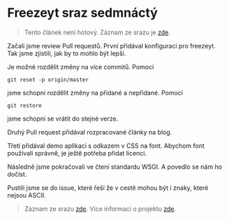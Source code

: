# Freezeyt sraz sedmnáctý

> Tento článek není hotový. Záznam ze srazu je [zde](https://youtu.be/_9rH05_bAUk).

Začali jsme review Pull requestů.
První přidával konfiguraci pro freezeyt. Tak jsme zjistili, jak by to mohlo být lepší.

Je možné rozdělit změny na více commitů. Pomocí
```
git reset -p origin/master
```
jsme schopni rozdělit změny na přidané a nepřidané. Pomocí
```
git restore
```
jsme schopni se vrátit do stejné verze.

Druhý Pull request přidával rozpracované články na blog.

Třetí přidával demo aplikaci s odkazem v CSS na font. Abychom font používali správně, je ještě potřeba přidat licenci.

Následně jsme pokračovali ve čtení standardu WSGI. A povedlo se nám ho dočíst.

Pustili jsme se do issue, které řeší že v cestě mohou být i znaky, které nejsou ASCII.

> Záznam ze srazu [zde](https://youtu.be/_9rH05_bAUk).
> Více informací o projektu [zde](https://tinyurl.com/freezeyt).
